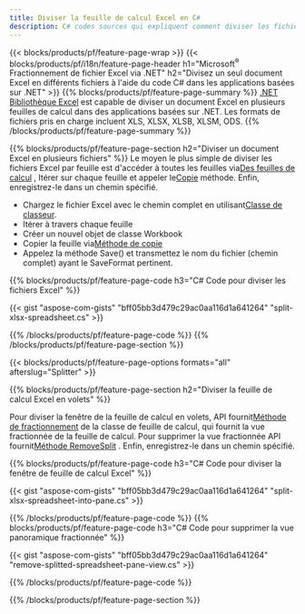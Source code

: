 ```yaml
---
title: Diviser la feuille de calcul Excel en C#
description: C# codes sources qui expliquent comment diviser les fichiers Excel Microsoft en plusieurs fichiers dans les applications Visual C#.NET
---
```

{{< blocks/products/pf/feature-page-wrap >}}
{{< blocks/products/pf/i18n/feature-page-header h1="Microsoft<sup>&reg;</sup> Fractionnement de fichier Excel via .NET" h2="Divisez un seul document Excel en différents fichiers à l\'aide du code C# dans les applications basées sur .NET" >}}
{{% blocks/products/pf/feature-page-summary %}}
[.NET Bibliothèque Excel](/cells/fr/net/) est capable de diviser un document Excel en plusieurs feuilles de calcul dans des applications basées sur .NET. Les formats de fichiers pris en charge incluent XLS, XLSX, XLSB, XLSM, ODS.
{{% /blocks/products/pf/feature-page-summary %}}

{{% blocks/products/pf/feature-page-section h2="Diviser un document Excel en plusieurs fichiers" %}}
 Le moyen le plus simple de diviser les fichiers Excel par feuille est d'accéder à toutes les feuilles via[Des feuilles de calcul](https://reference.aspose.com/cells/net/aspose.cells/workbook/properties/worksheets) , Itérer sur chaque feuille et appeler le[Copie](https://reference.aspose.com/cells/net/aspose.cells/worksheet/methods/copy) méthode. Enfin, enregistrez-le dans un chemin spécifié.

 + Chargez le fichier Excel avec le chemin complet en utilisant[Classe de classeur](https://reference.aspose.com/cells/net/aspose.cells/workbook).
+ Itérer à travers chaque feuille
+ Créer un nouvel objet de classe Workbook
 + Copier la feuille via[Méthode de copie](https://reference.aspose.com/cells/net/aspose.cells/worksheet/methods/copy)
+ Appelez la méthode Save() et transmettez le nom du fichier (chemin complet) ayant le SaveFormat pertinent.

{{% blocks/products/pf/feature-page-code h3="C# Code pour diviser les fichiers Excel" %}}

{{< gist "aspose-com-gists" "bff05bb3d479c29ac0aa116d1a641264" "split-xlsx-spreadsheet.cs" >}}

{{% /blocks/products/pf/feature-page-code %}}
{{% /blocks/products/pf/feature-page-section %}}

{{< blocks/products/pf/feature-page-options formats="all" afterslug="Splitter" >}}

{{% blocks/products/pf/feature-page-section h2="Diviser la feuille de calcul Excel en volets" %}}

 Pour diviser la fenêtre de la feuille de calcul en volets, API fournit[Méthode de fractionnement](https://reference.aspose.com/cells/net/aspose.cells/worksheet/methods/split) de la classe de feuille de calcul, qui fournit la vue fractionnée de la feuille de calcul. Pour supprimer la vue fractionnée API fournit[Méthode RemoveSplit](https://reference.aspose.com/cells/net/aspose.cells/worksheet/methods/removesplit) . Enfin, enregistrez-le dans un chemin spécifié.

{{% blocks/products/pf/feature-page-code h3="C# Code pour diviser la fenêtre de feuille de calcul Excel" %}}

{{< gist "aspose-com-gists" "bff05bb3d479c29ac0aa116d1a641264" "split-xlsx-spreadsheet-into-pane.cs" >}}

{{% /blocks/products/pf/feature-page-code %}}
{{% blocks/products/pf/feature-page-code h3="C# Code pour supprimer la vue panoramique fractionnée" %}}

{{< gist "aspose-com-gists" "bff05bb3d479c29ac0aa116d1a641264" "remove-splitted-spreadsheet-pane-view.cs" >}}

{{% /blocks/products/pf/feature-page-code %}}

{{% /blocks/products/pf/feature-page-section %}}
